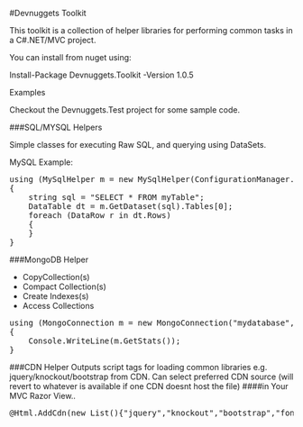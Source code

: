 #Devnuggets Toolkit

This toolkit is a collection of helper libraries for performing common tasks in a C#.NET/MVC project.

You can install from nuget using:

Install-Package Devnuggets.Toolkit -Version 1.0.5

Examples

Checkout the Devnuggets.Test project for some sample code.

###SQL/MYSQL Helpers

Simple classes for executing Raw SQL, and querying using DataSets.

MySQL Example:

<pre>
using (MySqlHelper m = new MySqlHelper(ConfigurationManager.AppSettings["mysql.connectionstring"]))
{
    string sql = "SELECT * FROM myTable";
    DataTable dt = m.GetDataset(sql).Tables[0];
    foreach (DataRow r in dt.Rows)
    {
	}
}
</pre>

###MongoDB Helper

- CopyCollection(s)
- Compact Collection(s)
- Create Indexes(s)
- Access Collections

<pre>
using (MongoConnection m = new MongoConnection("mydatabase", new MongoConnectionStringFromWebConfig()))
{
    Console.WriteLine(m.GetStats());
}
</pre>

###CDN Helper
Outputs script tags for loading common libraries e.g. jquery/knockout/bootstrap from CDN.
Can select preferred CDN source (will revert to whatever is available if one CDN doesnt host the file)
####in Your MVC Razor View..
<pre>
@Html.AddCdn(new List<string>(){"jquery","knockout","bootstrap","fontawesome","datatables"}, CdnSourceType.MICROSOFT_AJAX));
</pre>